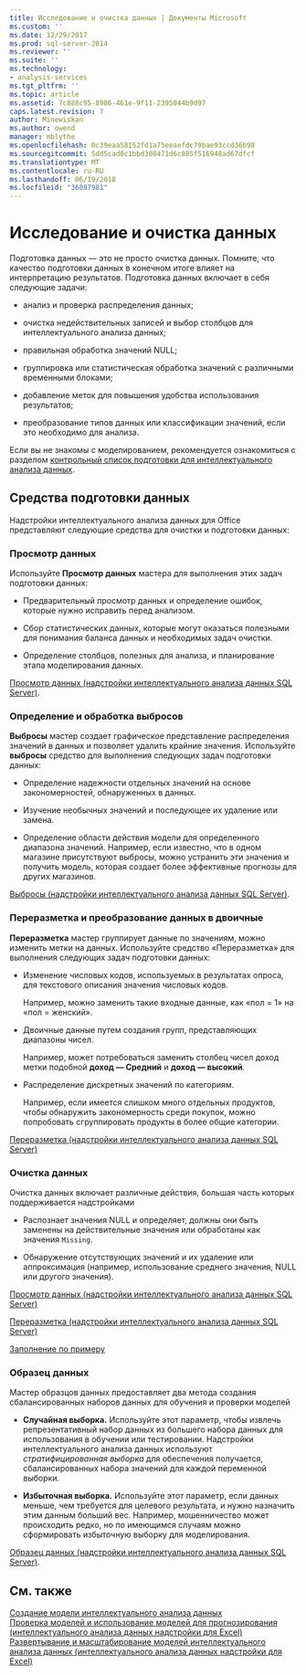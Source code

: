 ```yaml
---
title: Исследование и очистка данных | Документы Microsoft
ms.custom: ''
ms.date: 12/29/2017
ms.prod: sql-server-2014
ms.reviewer: ''
ms.suite: ''
ms.technology:
- analysis-services
ms.tgt_pltfrm: ''
ms.topic: article
ms.assetid: 7c888c95-8986-461e-9f11-2395044b9d97
caps.latest.revision: 7
author: Minewiskan
ms.author: owend
manager: mblythe
ms.openlocfilehash: 0c39eaa58152fd1a75eeaefdc79bae93ccd36b98
ms.sourcegitcommit: 5dd5cad0c1bbd308471d6c885f516948ad67dfcf
ms.translationtype: MT
ms.contentlocale: ru-RU
ms.lasthandoff: 06/19/2018
ms.locfileid: "36087981"
---
```

# <a name="exploring-and-cleaning-data"></a>Исследование и очистка данных
  Подготовка данных — это не просто очистка данных. Помните, что качество подготовки данных в конечном итоге влияет на интерпретацию результатов. Подготовка данных включает в себя следующие задачи:  
  
-   анализ и проверка распределения данных;  
  
-   очистка недействительных записей и выбор столбцов для интеллектуального анализа данных;  
  
-   правильная обработка значений NULL;  
  
-   группировка или статистическая обработка значений с различными временными блоками;  
  
-   добавление меток для повышения удобства использования результатов;  
  
-   преобразование типов данных или классификации значений, если это необходимо для анализа.  
  
 Если вы не знакомы с моделированием, рекомендуется ознакомиться с разделом [контрольный список подготовки для интеллектуального анализа данных](checklist-of-preparation-for-data-mining.md).  
  
## <a name="data-preparation-tools"></a>Средства подготовки данных  
 Надстройки интеллектуального анализа данных для Office представляют следующие средства для очистки и подготовки данных:  
  
### <a name="explore-data"></a>Просмотр данных  
 Используйте **Просмотр данных** мастера для выполнения этих задач подготовки данных:  
  
-   Предварительный просмотр данных и определение ошибок, которые нужно исправить перед анализом.  
  
-   Сбор статистических данных, которые могут оказаться полезными для понимания баланса данных и необходимых задач очистки.  
  
-   Определение столбцов, полезных для анализа, и планирование этапа моделирования данных.  
  
 [Просмотр данных &#40;надстройки интеллектуального анализа данных SQL Server&#41;](explore-data-sql-server-data-mining-add-ins.md).  
  
### <a name="detect-and-handle-outliers"></a>Определение и обработка выбросов  
 **Выбросы** мастер создает графическое представление распределения значений в данных и позволяет удалить крайние значения. Используйте **выбросы** средство для выполнения следующих задач подготовки данных:  
  
-   Определение надежности отдельных значений на основе закономерностей, обнаруженных в данных.  
  
-   Изучение необычных значений и последующее их удаление или замена.  
  
-   Определение области действия модели для определенного диапазона значений. Например, если известно, что в одном магазине присутствуют выбросы, можно устранить эти значения и получить модель, которая создает более эффективные прогнозы для других магазинов.  
  
 [Выбросы &#40;надстройки интеллектуального анализа данных SQL Server&#41;](outliers-sql-server-data-mining-add-ins.md).  
  
### <a name="relabel-and-bin-data"></a>Переразметка и преобразование данных в двоичные  
 **Переразметка** мастер группирует данные по значениям, можно изменить метки на данных. Используйте средство «Переразметка» для выполнения следующих задач подготовки данных:  
  
-   Изменение числовых кодов, используемых в результатах опроса, для текстового описания значения числовых кодов.  
  
     Например, можно заменить такие входные данные, как «пол = 1» на «пол = женский».  
  
-   Двоичные данные путем создания групп, представляющих диапазоны чисел.  
  
     Например, может потребоваться заменить столбец чисел доход метки подобной **доход — Средний** и **доход — высокий**.  
  
-   Распределение дискретных значений по категориям.  
  
     Например, если имеется слишком много отдельных продуктов, чтобы обнаружить закономерность среди покупок, можно попробовать сгруппировать продукты в более общие категории.  
  
 [Переразметка &#40;надстройки интеллектуального анализа данных SQL Server&#41;](relabel-sql-server-data-mining-add-ins.md)  
  
### <a name="cleanse-data"></a>Очистка данных  
 Очистка данных включает различные действия, большая часть которых поддерживается надстройками  
  
-   Распознает значения NULL и определяет, должны они быть заменены на действительные значения или обработаны как значения `Missing`.  
  
-   Обнаружение отсутствующих значений и их удаление или аппроксимация (например, использование среднего значения, NULL или другого значения).  
  
 [Просмотр данных &#40;надстройки интеллектуального анализа данных SQL Server&#41;](explore-data-sql-server-data-mining-add-ins.md)  
  
 [Переразметка &#40;надстройки интеллектуального анализа данных SQL Server&#41;](relabel-sql-server-data-mining-add-ins.md)  
  
 [Заполнение по примеру](fill-from-example-table-analysis-tools-for-excel.md)  
  
### <a name="sample-data"></a>Образец данных  
 Мастер образцов данных предоставляет два метода создания сбалансированных наборов данных для обучения и проверки моделей  
  
-   **Случайная выборка.** Используйте этот параметр, чтобы извлечь репрезентативный набор данных из большего набора данных для использования в обучении или тестировании. Надстройки интеллектуального анализа данных используют *стратифицированная выборка* для обеспечения получается, сбалансированных набора значений для каждой переменной выборки.  
  
-   **Избыточная выборка.** Используйте этот параметр, если данных меньше, чем требуется для целевого результата, и нужно назначить этим данным больший вес. Например, мошенничество может происходить редко, но по имеющимся случаям можно сформировать избыточную выборку для моделирования.  
  
 [Образец данных &#40;надстройки интеллектуального анализа данных SQL Server&#41;](sample-data-sql-server-data-mining-add-ins.md).  
  
## <a name="see-also"></a>См. также  
 [Создание модели интеллектуального анализа данных](creating-a-data-mining-model.md)   
 [Проверка моделей и использование моделей для прогнозирования &#40;интеллектуального анализа данных надстройки для Excel&#41;](validating-models-and-using-models-for-prediction-data-mining-add-ins-for-excel.md)   
 [Развертывание и масштабирование моделей интеллектуального анализа данных &#40;интеллектуального анализа данных надстройки для Excel&#41;](deploying-and-scaling-mining-models-data-mining-add-ins-for-excel.md)  
  
  
